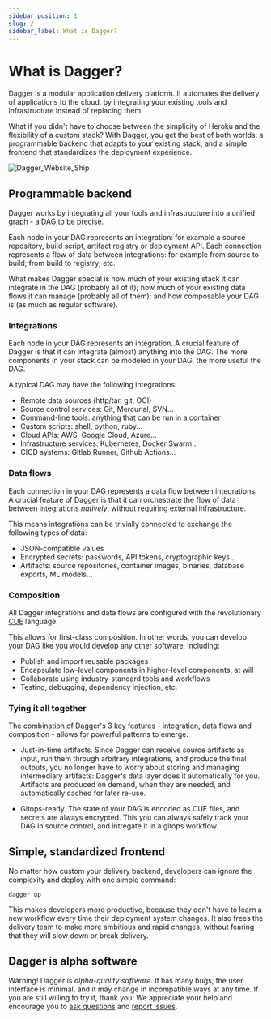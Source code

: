 ```yaml
---
sidebar_position: 1
slug: /
sidebar_label: What is Dagger?
---
```


# What is Dagger?

Dagger is a modular application delivery platform. It automates the delivery of applications to the cloud, by integrating your existing tools and infrastructure instead
of replacing them.

What if you didn't have to choose between the simplicity of Heroku and the flexibility of a custom stack?
With Dagger, you get the best of both worlds: a programmable backend that adapts to your existing stack; and a simple frontend
that standardizes the deployment experience.

![Dagger_Website_Ship](https://user-images.githubusercontent.com/216487/122216381-328a3500-ce61-11eb-907f-d2b6f66b3b10.png)

## Programmable backend

Dagger works by integrating all your tools and infrastructure into a unified graph - a [DAG](https://en.wikipedia.org/wiki/Directed_acyclic_graph) to be precise.

Each node in your DAG represents an integration: for example a source repository, build script, artifact registry or deployment API. Each connection represents a flow of data between integrations: for example from source to build; from build to registry; etc.

What makes Dagger special is how much of your existing stack it can integrate in the DAG (probably all of it); how much
of your existing data flows it can manage (probably all of them); and how composable your DAG is (as much as regular software).

### Integrations

Each node in your DAG represents an integration. A crucial feature of Dagger is that it can integrate (almost) anything
into the DAG. The more components in your stack can be modeled in your DAG, the more useful the DAG.

A typical DAG may have the following integrations:

* Remote data sources (http/tar, git, OCI)
* Source control services: Git, Mercurial, SVN...
* Command-line tools: anything that can be run in a container
* Custom scripts: shell, python, ruby...
* Cloud APIs: AWS, Google Cloud, Azure...
* Infrastructure services: Kubernetes, Docker Swarm...
* CICD systems: Gitlab Runner, Github Actions...

### Data flows

Each connection in your DAG represents a data flow between integrations. A crucial feature of Dagger is that it
can orchestrate the flow of data between integrations *natively*, without requiring external infrastructure.

This means integrations can be trivially connected to exchange the following types of data:

* JSON-compatible values
* Encrypted secrets: passwords, API tokens, cryptographic keys...
* Artifacts: source repositories, container images, binaries, database exports, ML models...

### Composition

All Dagger integrations and data flows are configured with the revolutionary [CUE](https://cuelang.org) language.

This allows for first-class composition. In other words, you can develop your DAG like you would develop any other software, including:

* Publish and import reusable packages
* Encapsulate low-level components in higher-level components, at will
* Collaborate using industry-standard tools and workflows
* Testing, debugging, dependency injection, etc.

### Tying it all together

The combination of Dagger's 3 key features - integration, data flows and composition - allows for powerful patterns to emerge:

* Just-in-time artifacts. Since Dagger can receive source artifacts as input, run them through arbitrary integrations, and produce the final
outputs, you no longer have to worry about storing and managing intermediary artifacts: Dagger's data layer does it automatically for you. Artifacts are produced on demand, when they are needed, and automatically cached for later re-use.

* Gitops-ready. The state of your DAG is encoded as CUE files, and secrets are always encrypted. This you can always safely track your DAG
in source control, and intregate it in a gitops workflow.

## Simple, standardized frontend

No matter how custom your delivery backend, developers can ignore the complexity and deploy with one simple command:

```shell
dagger up
```

This makes developers more productive, because they don't have to learn a new workflow every time their deployment
system changes. It also frees the delivery team to make more ambitious and rapid changes, without fearing that they will slow down or break delivery.

## Dagger is alpha software

Warning! Dagger is _alpha-quality software_. It has many bugs, the user interface is minimal, and it may change in incompatible ways at any time. If you are still
willing to try it, thank you! We appreciate your help and encourage you to [ask
questions](https://github.com/dagger/dagger/discussions) and [report issues](https://github.com/dagger/dagger/issues).
